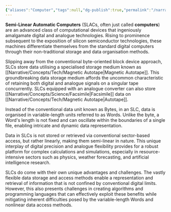 ```yaml
---
{"aliases":"Computer","tags":null,"dg-publish":true,"permalink":"/narrative/concepts/tech/semi-linear-automatic-computers/","dgPassFrontmatter":true}
---
```


**Semi-Linear Automatic Computers** (SLACs, often just called **computers**) are an advanced class of computational devices that ingeniously amalgamate digital and analogue technologies. Rising to prominence subsequent to the exposition of silicon semiconductor technologies, these machines differentiate themselves from the standard digital computers through their non-traditional storage and data organisation methods.

Slipping away from the conventional byte-oriented block device approach, SLCs store data utilising a specialised storage medium known as [[Narrative/Concepts/Tech/Magnetic Autotape\|Magnetic Autotape]]. This groundbreaking data storage medium affords the uncommon characteristic of retaining both digital and analogue signals on a singular tape concurrently. SLCs equipped with an analogue converter can also store [[Narrative/Concepts/Science/Facsimile\|Facsimile]] data on [[Narrative/Concepts/Tech/Magnetic Autotape\|Autotape]].

Instead of the conventional data unit known as Bytes, in an SLC, data is organised in variable-length units referred to as Words. Unlike the byte, a Word's length is not fixed and can oscillate within the boundaries of a single file, enabling intricate and dynamic data representation.

Data in SLCs is not stored or retrieved via conventional sector-based access, but rather linearly, making them semi-linear in nature. This unique interplay of digital precision and analogue flexibility provides for a robust platform for complex calculations and simulations, especially in resource-intensive sectors such as physics, weather forecasting, and artificial intelligence research.

SLCs do come with their own unique advantages and challenges. The vastly flexible data storage and access methods enable a representation and retrieval of information that is not confined by conventional digital limits. However, this also presents challenges in creating algorithms and programming languages that can effectively exploit these benefits while mitigating inherent difficulties posed by the variable-length Words and nonlinear data access methods.
